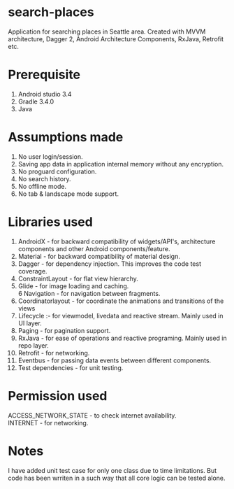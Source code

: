 # search-places
Application for searching places in Seattle area. Created with MVVM architecture, Dagger 2, Android Architecture Components, RxJava, Retrofit etc.

# Prerequisite
1. Android studio 3.4
2. Gradle 3.4.0
3. Java

# Assumptions made
1. No user login/session.
2. Saving app data in application internal memory without any encryption.
3. No proguard configuration.
4. No search history.
5. No offline mode.
6. No tab & landscape mode support.

# Libraries used
1. AndroidX - for backward compatibility of widgets/API's, architecture components and other Android components/feature.
2. Material - for backward compatibility of material design.
3. Dagger   - for dependency injection. This improves the code test coverage.
4. ConstraintLayout - for flat view hierarchy.       
5. Glide    - for image loading and caching.                  
6  Navigation - for navigation between fragments.
7. Coordinatorlayout - for coordinate the animations and transitions of the views 
8. Lifecycle :- for viewmodel, livedata and reactive stream. Mainly used in UI layer.
9. Paging - for pagination support.
10. RxJava - for ease of operations and reactive programing. Mainly used in repo layer.
11. Retrofit - for networking.
12. Eventbus - for passing data events between different components.
13. Test dependencies - for unit testing.

# Permission used
ACCESS_NETWORK_STATE - to check internet availability.                       
INTERNET - for networking.

# Notes
I have added unit test case for only one class due to time limitations. But code has been wrriten in a such way that all core logic can be tested alone. 

